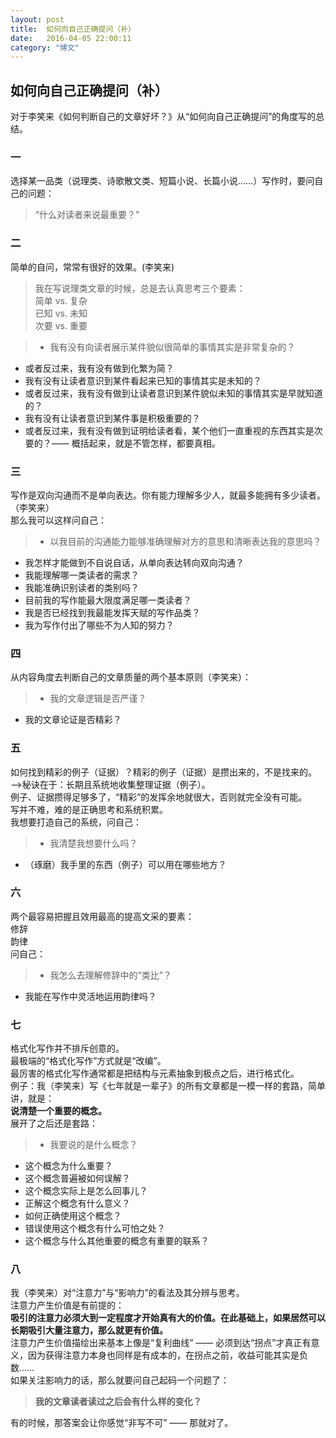 ```yaml
---
layout: post
title:  如何向自己正确提问（补）
date:   2016-04-05 22:00:11
category: "博文"
---
```


## 如何向自己正确提问（补）

对于李笑来《如何判断自己的文章好坏？》从“如何向自己正确提问”的角度写的总结。

### 一
选择某一品类（说理类、诗歌散文类、短篇小说、长篇小说……）写作时，要问自己的问题：    

>“什么对读者来说最重要？”  

### 二
简单的自问，常常有很好的效果。(李笑来)

>我在写说理类文章的时候，总是去认真思考三个要素：  
     简单 vs. 复杂  
     已知 vs. 未知  
     次要 vs. 重要    

>* 我有没有向读者展示某件貌似很简单的事情其实是非常复杂的？
* 或者反过来，我有没有做到化繁为简？
* 我有没有让读者意识到某件看起来已知的事情其实是未知的？
* 或者反过来，我有没有做到让读者意识到某件貌似未知的事情其实是早就知道的？
* 我有没有让读者意识到某件事是积极重要的？
* 或者反过来，我有没有做到证明给读者看，某个他们一直重视的东西其实是次要的？—— 概括起来，就是不管怎样，都要真相。

### 三 
写作是双向沟通而不是单向表达。你有能力理解多少人，就最多能拥有多少读者。（李笑来）  
那么我可以这样问自己：  
 
>* 以我目前的沟通能力能够准确理解对方的意思和清晰表达我的意思吗？
* 我怎样才能做到不自说自话，从单向表达转向双向沟通？
* 我能理解哪一类读者的需求？
* 我能准确识别读者的类别吗？
* 目前我的写作能最大限度满足哪一类读者？
* 我是否已经找到我最能发挥天赋的写作品类？
* 我为写作付出了哪些不为人知的努力？

### 四
从内容角度去判断自己的文章质量的两个基本原则（李笑来）：    

>* 我的文章逻辑是否严谨？  
* 我的文章论证是否精彩？

### 五
如何找到精彩的例子（证据）？精彩的例子（证据）是攒出来的，不是找来的。——>秘诀在于：长期且系统地收集整理证据（例子）。  
例子、证据攒得足够多了，“精彩”的发挥余地就很大，否则就完全没有可能。  
写并不难，难的是正确思考和系统积累。  
我想要打造自己的系统，问自己：  

>* 我清楚我想要什么吗？  
* （琢磨）我手里的东西（例子）可以用在哪些地方？


### 六
两个最容易把握且效用最高的提高文采的要素：  
修辞  
韵律  
问自己：  

>* 我怎么去理解修辞中的“类比”？  
* 我能在写作中灵活地运用韵律吗？

### 七
格式化写作并不排斥创意的。  
最极端的“格式化写作”方式就是“改编”。  
最厉害的格式化写作通常都是把结构与元素抽象到极点之后，进行格式化。  
例子：我（李笑来）写《七年就是一辈子》的所有文章都是一模一样的套路，简单讲，就是：  
**说清楚一个重要的概念。**  
展开了之后还是套路：

>* 我要说的是什么概念？
* 这个概念为什么重要？
* 这个概念普遍被如何误解？
* 这个概念实际上是怎么回事儿？
* 正解这个概念有什么意义？
* 如何正确使用这个概念？
* 错误使用这个概念有什么可怕之处？
* 这个概念与什么其他重要的概念有重要的联系？


### 八
我（李笑来）对“注意力”与“影响力”的看法及其分辨与思考。  
注意力产生价值是有前提的：   
 **吸引的注意力必须大到一定程度才开始真有大的价值。在此基础上，如果居然可以长期吸引大量注意力，那么就更有价值。**  
注意力产生价值描绘出来基本上像是“复利曲线” —— 必须到达“拐点”才真正有意义，因为获得注意力本身也同样是有成本的，在拐点之前，收益可能其实是负数……  
如果关注影响力的话，那么就要问自己起码一个问题了：    

>**我的文章读者读过之后会有什么样的变化？**    

有的时候，那答案会让你感觉“非写不可” —— 那就对了。

